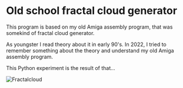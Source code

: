 # Old school fractal cloud generator

This program is based on my old Amiga assembly program,
that was somekind of fractal cloud generator.

As youngster I read theory about it in early 90's.
In 2022, I tried to remember something about the theory
and understand my old Amiga assembly program.

This Python experiment is the result of that...

![Fractalcloud](https://user-images.githubusercontent.com/61118857/178217823-3135579d-f71d-4de1-af9d-b7b3695cbb55.jpg)
